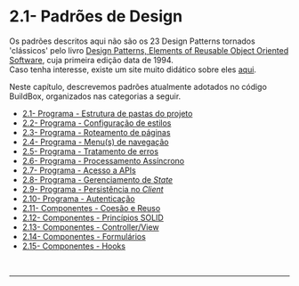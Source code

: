 # 2.1- Padrões de Design

Os padrões descritos aqui não são os 23 Design Patterns tornados 'clássicos' pelo livro [Design Patterns, Elements of Reusable Object Oriented Software](https://www.amazon.com/Design-Patterns-Elements-Reusable-Object-Oriented/dp/0201633612), cuja primeira edição data de 1994.<br>
Caso tenha interesse, existe um site muito didático sobre eles [aqui](https://refactoring.guru/design-patterns).

Neste capítulo, descrevemos padrões atualmente adotados no código BuildBox, organizados nas categorias a seguir.

- [2.1- Programa - Estrutura de pastas do projeto](2-folder-structure.md)<br>
- [2.2- Programa - Configuração de estilos]()<br>
- [2.3- Programa - Roteamento de páginas](3-page-routing.md)<br>
- [2.4- Programa - Menu(s) de navegação](4-navigation-menu.md)<br>
- [2.5- Programa - Tratamento de erros]()<br>
- [2.6- Programa - Processamento Assíncrono](6-asynchronous-processing.md)<br>
- [2.7- Programa - Acesso a APIs]()<br>
- [2.8- Programa - Gerenciamento de *State*](8-state-management.md)<br>
- [2.9- Programa - Persistência no *Client*]()<br>
- [2.10- Programa - Autenticação]()<br>
- [2.11- Componentes - Coesão e Reuso]()<br>
- [2.12- Componentes - Princípios SOLID]()<br>
- [2.13- Componentes - Controller/View]()<br>
- [2.14- Componentes - Formulários]()<br>
- [2.15- Componentes - Hooks]()<br>

<br>

***
